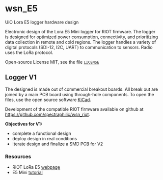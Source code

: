 # wsn_E5
UiO Lora E5 logger hardware design



Electronic design of the Lora E5 Mini logger for RIOT firmware. The logger is designed for optimized power consumption, connectivity, and prioritizing data collection in remote and cold regions. The logger handles a variety of digital protocols (SDI-12, I2C, UART) to communication to sensors. Radio uses the LoRa protocol. 

Open-source License MIT, see the file [`LICENSE`](https://github.com/spectraphilic/wsn_E5/blob/main/LICENSE)



## Logger V1

The designed is made out of commercial breakout boards. All break out are joined by a main PCB board using through-hole components. To open the files, use the open source software [KiCad](https://www.kicad.org/).

Development of the compatible RIOT firmware available on github at https://github.com/spectraphilic/wsn_riot.

**Objectives for V1:**

- complete a functional design
- deploy design in real conditions
- Iterate design and finalize a SMD PCB for V2

### Resources

- RIOT LoRa E5 [webpage](https://doc.riot-os.org/group__boards__lora-e5-dev.html)
- E5 Mini [tutorial](https://stm32python.gitlab.io/fr-version-lora/lora-e5-mini.html)

